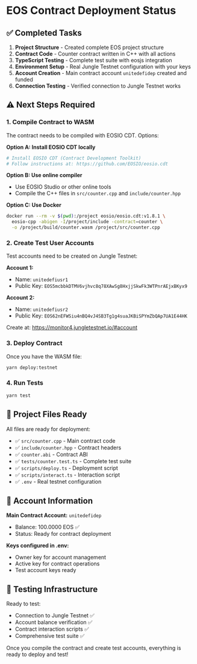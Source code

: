# EOS Contract Deployment Status

## ✅ Completed Tasks

1. **Project Structure** - Created complete EOS project structure
2. **Contract Code** - Counter contract written in C++ with all actions
3. **TypeScript Testing** - Complete test suite with eosjs integration
4. **Environment Setup** - Real Jungle Testnet configuration with your keys
5. **Account Creation** - Main contract account `unitedefidep` created and funded
6. **Connection Testing** - Verified connection to Jungle Testnet works

## ⚠️ Next Steps Required

### 1. Compile Contract to WASM
The contract needs to be compiled with EOSIO CDT. Options:

**Option A: Install EOSIO CDT locally**
```bash
# Install EOSIO CDT (Contract Development Toolkit)
# Follow instructions at: https://github.com/EOSIO/eosio.cdt
```

**Option B: Use online compiler**
- Use EOSIO Studio or other online tools
- Compile the C++ files in `src/counter.cpp` and `include/counter.hpp`

**Option C: Use Docker**
```bash
docker run --rm -v $(pwd):/project eosio/eosio.cdt:v1.8.1 \
  eosio-cpp -abigen -I/project/include -contract=counter \
  -o /project/build/counter.wasm /project/src/counter.cpp
```

### 2. Create Test User Accounts
Test accounts need to be created on Jungle Testnet:

**Account 1:**
- Name: `unitedefiusr1`
- Public Key: `EOS5mcbbkDTMV6vjhvc8q78XAwSg8HxjjSkwFk3WTPnrAEjxBKyx9`

**Account 2:**
- Name: `unitedefiusr2`
- Public Key: `EOS62nEFWSiu4nBQ4vJ4SB3Tg1g4suaJKBiSPYmZbQAp7UA1E44HK`

Create at: https://monitor4.jungletestnet.io/#account

### 3. Deploy Contract
Once you have the WASM file:
```bash
yarn deploy:testnet
```

### 4. Run Tests
```bash
yarn test
```

## 📁 Project Files Ready

All files are ready for deployment:
- ✅ `src/counter.cpp` - Main contract code
- ✅ `include/counter.hpp` - Contract headers  
- ✅ `counter.abi` - Contract ABI
- ✅ `tests/counter.test.ts` - Complete test suite
- ✅ `scripts/deploy.ts` - Deployment script
- ✅ `scripts/interact.ts` - Interaction script
- ✅ `.env` - Real testnet configuration

## 🔑 Account Information

**Main Contract Account:** `unitedefidep`
- Balance: 100.0000 EOS ✅
- Status: Ready for contract deployment

**Keys configured in .env:**
- Owner key for account management
- Active key for contract operations
- Test account keys ready

## 🧪 Testing Infrastructure

Ready to test:
- Connection to Jungle Testnet ✅
- Account balance verification ✅
- Contract interaction scripts ✅
- Comprehensive test suite ✅

Once you compile the contract and create test accounts, everything is ready to deploy and test!